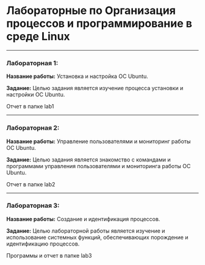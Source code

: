 # Лабораторные по Организация процессов и программирование в среде Linux

---

### Лабораторная 1:

**Название работы:** Установка и настройка OC Ubuntu.

**Задание:** Целью задания является изучение процесса установки и настройки ОС Ubuntu.

Отчет в папке lab1

---

### Лабораторная 2:

**Название работы:** Управление пользователями и мониторинг работы OC Ubuntu.

**Задание:** Целью задания является знакомство с командами и программами управления пользователями и мониторинга работы ОС Ubuntu.

Отчет в папке lab2

---

### Лабораторная 3:

**Название работы:** Создание и идентификация процессов.

**Задание:** Целью лабораторной работы является изучение и использование системных функций, обеспечивающих порождение и идентификацию процессов.

Программы и отчет в папке lab3







